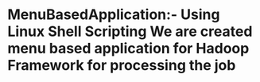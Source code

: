 # MenuBasedApplication:- Using Linux Shell Scripting We are created menu based application for Hadoop Framework for processing the job

